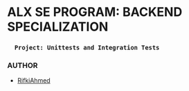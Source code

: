 # ALX SE PROGRAM: BACKEND SPECIALIZATION
### `   Project: Unittests and Integration Tests   `
### AUTHOR
- [RifkiAhmed](https://github.com/RifkiAhmed)